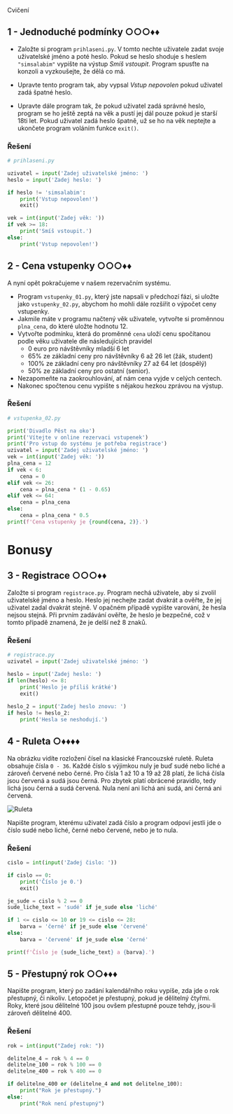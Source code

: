 Cvičení

## 1 - Jednoduché podmínky ○○○♦♦

- Založte si program `prihlaseni.py`. V tomto nechte uživatele zadat svoje uživatelské jméno a poté heslo. Pokud se
  heslo shoduje s heslem `"simsalabim"` vypište na výstup *Smíš vstoupit*. Program spusťte na konzoli a vyzkoušejte, že
  dělá co má.
- Upravte tento program tak, aby vypsal *Vstup nepovolen* pokud uživatel zadá špatné heslo.

- Upravte dále program tak, že pokud uživatel zadá správné heslo, program se ho ještě zeptá na věk a pustí jej dál pouze
  pokud je starší 18ti let. Pokud uživatel zadá heslo špatně, už se ho na věk neptejte a ukončete program voláním funkce
  `exit()`.

### Řešení

```python
# prihlaseni.py

uzivatel = input('Zadej uživatelské jméno: ')
heslo = input('Zadej heslo: ')

if heslo != 'simsalabim':
    print('Vstup nepovolen!')
    exit()

vek = int(input('Zadej věk: '))
if vek >= 18:
    print('Smíš vstoupit.')
else:
    print('Vstup nepovolen!')
```

## 2 - Cena vstupenky ○○○♦♦

A nyní opět pokračujeme v našem rezervačním systému.

- Program `vstupenky_01.py`, který jste napsali v předchozí fázi, si uložte jako `vstupenky_02.py`, abychom ho mohli
  dále rozšířit o výpočet ceny vstupenky.
- Jakmile máte v programu načtený věk uživatele, vytvořte si proměnnou `plna_cena`, do které uložte hodnotu 12.
- Vytvořte podmínku, která do proměnné `cena` uloží cenu spočítanou podle věku uživatele dle následujících pravidel
  - 0 euro pro návštěvníky mladší 6 let
  - 65% ze základní ceny pro návštěvníky 6 až 26 let (žák, student)
  - 100% ze základní ceny pro návštěvníky 27 až 64 let (dospělý)
  - 50% ze základní ceny pro ostatní (senior).
- Nezapomeňte na zaokrouhlování, ať nám cena vyjde v celých centech.
- Nakonec spočtenou cenu vypište s nějakou hezkou zprávou na výstup.

### Řešení

```python
# vstupenka_02.py

print('Divadlo Pěst na oko')
print('Vítejte v online rezervaci vstupenek')
print('Pro vstup do systému je potřeba registrace')
uzivatel = input('Zadej uživatelské jméno: ')
vek = int(input('Zadej věk: '))
plna_cena = 12
if vek < 6:
    cena = 0
elif vek <= 26:
    cena = plna_cena * (1 - 0.65)
elif vek <= 64:
    cena = plna_cena
else:
    cena = plna_cena * 0.5
print(f'Cena vstupenky je {round(cena, 2)}.')
```

# Bonusy

## 3 - Registrace ○○○♦♦

Založte si program `registrace.py`. Program nechá uživatele, aby si zvolil uživatelské jméno a heslo. Heslo jej nechejte
zadat dvakrát a ověřte, že jej uživatel zadal dvakrát stejně. V opačném případě vypište varování, že hesla nejsou
stejná. Při prvním zadávání ověřte, že heslo je bezpečné, což v tomto případě znamená, že je delší než 8 znaků.

### Řešení

```python
# registrace.py
uzivatel = input('Zadej uživatelské jméno: ')

heslo = input('Zadej heslo: ')
if len(heslo) <= 8:
    print('Heslo je příliš krátké')
    exit()
    
heslo_2 = input('Zadej heslo znovu: ')
if heslo != heslo_2:
    print('Hesla se neshodují.')
```

## 4 - Ruleta ○♦♦♦♦

Na obrázku vidíte rozložení čísel na klasické Francouzské ruletě. Ruleta obsahuje čísla `0 - 36`. Každé číslo s výjimkou
nuly je buď sudé nebo liché a zároveň červené nebo černé. Pro čísla 1 až 10 a 19 až 28 platí, že lichá čísla jsou
červená a sudá jsou černá. Pro zbytek platí obrácené pravidlo, tedy lichá jsou černá a sudá červená. Nula není ani lichá
ani sudá, ani černá ani červená.

![Ruleta](https://kodim.cz/czechitas/uvod-do-progr/prvni-krucky/podminky/excs/ruleta/assets/roulette.png)

Napište program, kterému uživatel zadá číslo a program odpoví jestli jde o číslo sudé nebo liché, černé nebo červené,
nebo je to nula.

### Řešení

```python
cislo = int(input('Zadej čislo: '))

if cislo == 0:
    print('Číslo je 0.')
    exit()

je_sude = cislo % 2 == 0
sude_liche_text = 'sudé' if je_sude else 'liché'

if 1 <= cislo <= 10 or 19 <= cislo <= 28:
    barva = 'černé' if je_sude else 'červené'
else:
    barva = 'červené' if je_sude else 'černé'  

print(f'Číslo je {sude_liche_text} a {barva}.')
```

## 5 - Přestupný rok ○○♦♦♦

Napište program, který po zadání kalendářního roku vypíše, zda jde o rok přestupný, či nikoliv. Letopočet je přestupný,
pokud je dělitelný čtyřmi. Roky, které jsou dělitelné 100 jsou ovšem přestupné pouze tehdy, jsou-li zároveň dělitelné 400.

### Řešení

```python
rok = int(input("Zadej rok: "))

delitelne_4 = rok % 4 == 0
delitelne_100 = rok % 100 == 0
delitelne_400 = rok % 400 == 0

if delitelne_400 or (delitelne_4 and not delitelne_100):
    print("Rok je přestupný.")
else:
    print("Rok není přestupný")
```